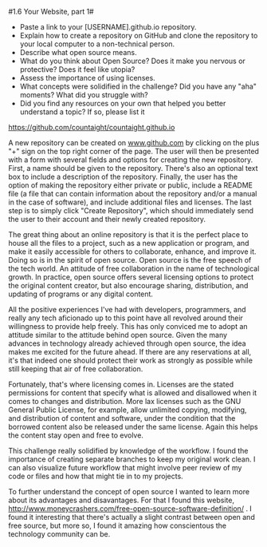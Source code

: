 #1.6 Your Website, part 1#

* Paste a link to your [USERNAME].github.io repository.
* Explain how to create a repository on GitHub and clone the repository to your local computer to a non-technical person.
* Describe what open source means.
* What do you think about Open Source? Does it make you nervous or protective? Does it feel like utopia?
* Assess the importance of using licenses.
* What concepts were solidified in the challenge? Did you have any "aha" moments? What did you struggle with?
* Did you find any resources on your own that helped you better understand a topic? If so, please list it

https://github.com/countaight/countaight.github.io

A new repository can be created on www.github.com by clicking on the plus "+" sign on the top right corner of the page. The user will then be presented with a form with several fields and options for creating the new repository. First, a name should be given to the repository. There's also an optional text box to include a description of the repository. Finally, the user has the option of making the repository either private or public, include a README file (a file that can contain information about the repository and/or a manual in the case of software), and include additional files and licenses. The last step is to simply click "Create Repository", which should immediately send the user to their account and their newly created repository.

The great thing about an online repository is that it is the perfect place to house all the files to a project, such as a new application or program, and make it easily accessible for others to collaborate, enhance, and improve it. Doing so is in the spirit of open source. Open source is the free speech of the tech world. An attitude of free collaboration in the name of technological growth. In practice, open source offers several licensing options to protect the original content creator, but also encourage sharing, distribution, and updating of programs or any digital content.

All the positive experiences I've had with developers, programmers, and really any tech aficionado up to this point have all revolved around their willingness to provide help freely. This has only conviced me to adopt an attitude similar to the attitude behind open source. Given the many advances in technology already achieved through open source, the idea makes me excited for the future ahead. If there are any reservations at all, it's that indeed one should protect their work as strongly as possible while still keeping that air of free collaboration.

Fortunately, that's where licensing comes in. Licenses are the stated permissions for content that specify what is allowed and disallowed when it comes to changes and distribution. More lax licenses such as the GNU General Public License, for example, allow unlimited copying, modifying, and distribution of content and software, under the condition that the borrowed content also be released under the same license. Again this helps the content stay open and free to evolve.

This challenge really solidified by knowledge of the workflow. I found the importance of creating separate branches to keep my original work clean. I can also visualize future workflow that might involve peer review of my code or files and how that might tie in to my projects.

To further understand the concept of open source I wanted to learn more about its advantages and disavantages. For that I found this website, http://www.moneycrashers.com/free-open-source-software-definition/ . I found it interesting that there's actually a slight contrast between open and free source, but more so, I found it amazing how conscientous the technology community can be.